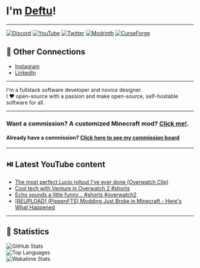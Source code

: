 # I'm [Deftu][website]!

---

[![Discord](https://cdn.jsdelivr.net/npm/@intergrav/devins-badges@3/assets/cozy-minimal/social/discord-singular_64h.png)][discord]
[![YouTube](https://cdn.jsdelivr.net/npm/@intergrav/devins-badges@3/assets/cozy-minimal/social/youtube-singular_64h.png)][youtube]
[![Twitter](https://cdn.jsdelivr.net/npm/@intergrav/devins-badges@3/assets/cozy-minimal/social/twitter-singular_64h.png)][twitter]
[![Modrinth](https://cdn.jsdelivr.net/npm/@intergrav/devins-badges@3/assets/cozy-minimal/available/modrinth_64h.png)][modrinth]
[![CurseForge](https://cdn.jsdelivr.net/npm/@intergrav/devins-badges@3/assets/cozy-minimal/available/curseforge_64h.png)][curseforge]

## 🔗 Other Connections
- [Instagram][instagram]
- [LinkedIn][linkedin]

---

I'm a fullstack software developer and novice designer.  
I ❤️ open-source with a passion and make open-source, self-hostable software for all.

---

### Want a commission? A customized Minecraft mod? [Click me!](https://s.deftu.dev/commissions).
#### Already have a commission? [Click here to see my commission board](https://s.deftu.dev/commission-board)

---

## ⏯️ Latest YouTube content
<!-- YOUTUBE:START -->
- [The most perfect Lucio rollout I&#39;ve ever done &lpar;Overwatch Clip&rpar;](https://www.youtube.com/watch?v=38TREKbgKq4)
- [Cool tech with Venture in Overwatch 2 #shorts](https://www.youtube.com/watch?v=_xOrUyxr2SY)
- [Echo sounds a little funny... #shorts #overwatch2](https://www.youtube.com/watch?v=udCc14lEDkY)
- [[REUPLOAD] &lpar;PippenFTS&rpar; Modding Just Broke in Minecraft - Here&#39;s What Happened](https://www.youtube.com/watch?v=WD6ZwfHDYWU)
<!-- YOUTUBE:END -->

---

## 📜 Statistics
![GitHub Stats](https://github-readme-stats.vercel.app/api?username=Deftu&show_icons=true&line_height=27&theme=onedark&hide_border=true)  
![Top Languages](https://github-readme-stats.vercel.app/api/top-langs/?username=Deftu&card_width=400&langs_count=10&layout=compact&hide_border=true&theme=onedark)  
![Wakatime Stats](https://github-readme-stats.vercel.app/api/wakatime?username=Deftu&theme=onedark&hide_border=true)

[website]: https://deftu.dev/

[discord]: https://s.deftu.dev/discord
[youtube]: https://s.deftu.dev/youtube
[twitter]: https://s.deftu.dev/x
[modrinth]: https://modrinth.com/user/deftu
[curseforge]: https://www.curseforge.com/members/deftudev
[instagram]: https://s.deftu.dev/instagram
[linkedin]: https://s.deftu.dev/linkedin

